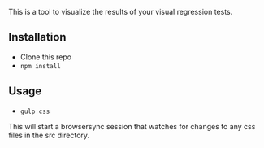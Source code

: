 This is a tool to visualize the results of your visual regression tests.

## Installation
- Clone this repo
- `npm install`

## Usage
- `gulp css`

This will start a browsersync session that watches for changes to any css files in the src directory.
